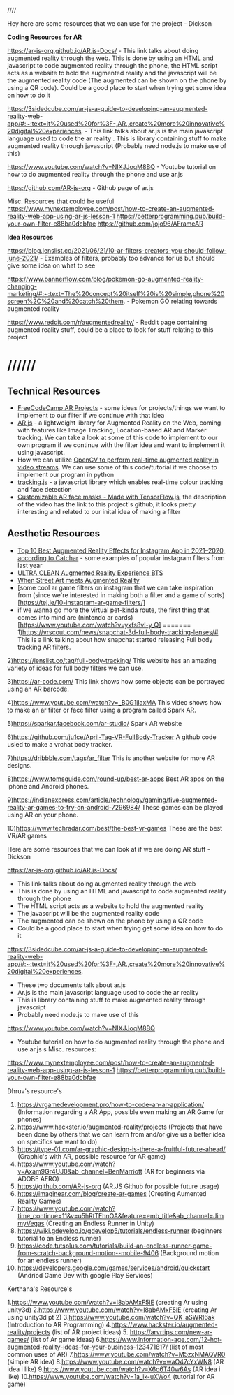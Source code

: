 
////

Hey here are some resources that we can use for the project - Dickson 

**Coding Resources for AR** 

https://ar-js-org.github.io/AR.js-Docs/ - This link talks about doing augmented reality through the web. This is done by using an HTML and javascript to code augmented reality through the phone, the HTML script acts as a website to hold the augmented reality and the javascript will be the augmented reality code (The augmented can be shown on the phone by using a QR code). Could be a good place to start when trying get some idea on how to do it

https://3sidedcube.com/ar-js-a-guide-to-developing-an-augmented-reality-web-app/#:~:text=it%20used%20for%3F-,AR.,create%20more%20innovative%20digital%20experiences. - This link talks about ar.js is the main javascript language used to code the ar reality . This is library containing stuff to make augmented reality through javascript (Probably need node.js to make use of this)

https://www.youtube.com/watch?v=NIXJJoqM8BQ - Youtube tutorial on how to do augmented reality through the phone and use ar.js

https://github.com/AR-js-org - Github page of ar.js

Misc. Resources that could be useful
https://www.mynextemployee.com/post/how-to-create-an-augmented-reality-web-app-using-ar-js-lesson-1
https://betterprogramming.pub/build-your-own-filter-e88ba0dcbfae
https://github.com/jojo96/AFrameAR

**Idea Resources**

https://blog.lenslist.co/2021/06/21/10-ar-filters-creators-you-should-follow-june-2021/ - Examples of filters, probably too advance for us but should give some idea on what to see

https://www.bannerflow.com/blog/pokemon-go-augmented-reality-changing-marketing/#:~:text=The%20concept%20itself%20is%20simple,phone%20screen%2C%20and%20catch%20them. - Pokemon GO relating towards augmented reality

https://www.reddit.com/r/augmentedreality/ - Reddit page containing augmented reality stuff, could be a place to look for stuff relating to this project 

//////
=======

## Technical Resources
- [FreeCodeCamp AR Projects](https://www.freecodecamp.org/news/tag/augmented-reality/) - some ideas for projects/things we want to implement to our filter if we continue with that idea
- [AR.js](https://github.com/AR-js-org/AR.js) - a lightweight library for Augmented Reality on the Web, coming with features like Image Tracking, Location-based AR and Marker tracking. We can take a look at some of this code to implement to our own program if we continue with the filter idea and want to implement it using javascript.
- How we can utilize [OpenCV  to perform real-time augmented reality in video streams](https://www.pyimagesearch.com/2021/01/11/opencv-video-augmented-reality/). We can use some of this code/tutorial if we choose to implement our program in python
- [tracking.js](https://github.com/eduardolundgren/tracking.js/) - a javascript library which enables real-time colour tracking and face detection
- [Customizable AR face masks - Made with TensorFlow.js](https://www.youtube.com/watch?v=TpiGFaHC_5U), the description of the video has the link to this project's github, it looks pretty interesting and related to our inital idea of making a filter

## Aesthetic Resources
- [Top 10 Best Augmented Reality Effects for Instagram App in 2021–2020, according to Catchar](https://medium.com/catchar/top-10-best-augmented-reality-effects-for-instagram-app-in-2020-according-to-catchar-89615f0b4d6f) - some examples of popular instagram filters from last year
- [ULTRA CLEAN Augmented Reality Experience BTS](https://www.behance.net/gallery/105069513/ULTRA-CLEAN-Augmented-Reality-Experience-BTS)
- [When Street Art meets Augmented Reality](https://haypopup.com/2015/09/03/when-street-art-meets-augmented-reality/)
- [some cool ar game filters on instagram that we can take inspiration from (since we're interested in making both a filter and a game of sorts)[https://tej.ie/10-instagram-ar-game-filters/]
- if we wanna go more the virtual pet-kinda route, the first thing that comes into mind are (nintendo ar cards)[https://www.youtube.com/watch?v=yxfs8vI-y_Q]
=======
1)https://vrscout.com/news/snapchat-3d-full-body-tracking-lenses/# 
 This is a link talking about how snapchat started releasing Full body tracking AR filters.

2)https://lenslist.co/tag/full-body-tracking/
 This website has an amazing variety of ideas for full body filters we can use.

3)https://ar-code.com/
 This link shows how some objects can be portrayed using an AR barcode.

4)https://www.youtube.com/watch?v=_B0G1jIaxMA
 This video shows how to make an ar filter or face filter using a program called Spark AR.

5)https://sparkar.facebook.com/ar-studio/
 Spark AR website

6)https://github.com/ju1ce/April-Tag-VR-FullBody-Tracker
 A github code usied to make a vrchat body tracker.

7)https://dribbble.com/tags/ar_filter
 This is another website for more AR designs.

8)https://www.tomsguide.com/round-up/best-ar-apps
 Best AR apps on the iphone and Android phones.

9)https://indianexpress.com/article/technology/gaming/five-augmented-reality-ar-games-to-try-on-android-7296984/
 These games can be played using AR on your phone.

10)https://www.techradar.com/best/the-best-vr-games
These are the best VR/AR games 

Here are some resources that we can look at if we are doing AR stuff - Dickson

https://ar-js-org.github.io/AR.js-Docs/
- This link talks about doing augmented reality through the web
- This is done by using an HTML and javascript to code augmented reality through the phone
- The HTML script acts as a website to hold the augmented reality
- The javascript will be the augmented reality code
- The augmented can be shown on the phone by using a QR code
- Could be a good place to start when trying get some idea on how to do it

https://3sidedcube.com/ar-js-a-guide-to-developing-an-augmented-reality-web-app/#:~:text=it%20used%20for%3F-,AR.,create%20more%20innovative%20digital%20experiences.
- These two documents talk about ar.js
- Ar.js is the main javascript language used to code the ar reality 
- This is library containing stuff to make augmented reality through javascript
- Probably need node.js to make use of this 

https://www.youtube.com/watch?v=NIXJJoqM8BQ
- Youtube tutorial on how to do augmented reality through the phone and use ar.js
s
Misc. resources:

https://www.mynextemployee.com/post/how-to-create-an-augmented-reality-web-app-using-ar-js-lesson-1
https://betterprogramming.pub/build-your-own-filter-e88ba0dcbfae

Dhruv's resource's

1. https://vrgamedevelopment.pro/how-to-code-an-ar-application/ (Information regarding a AR App, possible even making an AR Game for phones)
2. https://www.hackster.io/augmented-reality/projects (Projects that have been done by others that we can learn from and/or give us a better idea on specifics we want to do)
3. https://type-01.com/ar-graphic-design-is-there-a-fruitful-future-ahead/ (Graphic's with AR, possible resource for AR game)
4. https://www.youtube.com/watch?v=Axam9Gr4UJ0&ab_channel=BenMarriott  (AR for beginners via ADOBE AERO)
5. https://github.com/AR-js-org (AR.JS Github for possible future usage)
6. https://imaginear.com/blog/create-ar-games (Creating Aumented Reality Games)
7. https://www.youtube.com/watch?time_continue=11&v=u5hRtTEhnOA&feature=emb_title&ab_channel=JimmyVegas (Creating an Endless Runner in Unity)
8. https://wiki.gdevelop.io/gdevelop5/tutorials/endless-runner (beginners tutorial to an Endless runner)
9. https://code.tutsplus.com/tutorials/build-an-endless-runner-game-from-scratch-background-motion--mobile-9406 (Background motion for an endless runner)
10. https://developers.google.com/games/services/android/quickstart (Andriod Game Dev with google Play Services)


Kerthana's Resource's

1.https://www.youtube.com/watch?v=l8abAMxF5iE (creating Ar using unity3d)
2.https://www.youtube.com/watch?v=l8abAMxF5iE (creating Ar using unity3d pt 2)
3.https://www.youtube.com/watch?v=QK_aSWRI6ak (Introduction to AR Programming)
4.https://www.hackster.io/augmented-reality/projects (list of AR project ideas)
5. https://arvrtips.com/new-ar-games/ (list of Ar game ideas)
6.https://www.information-age.com/12-hot-augmented-reality-ideas-for-your-business-123471817/ (list of most common uses of AR)
7.https://www.youtube.com/watch?v=M5zxNMAQVR0 (simple AR idea)
8.https://www.youtube.com/watch?v=waO47cYxWN8 (AR idea i like)
9.https://www.youtube.com/watch?v=X6o6T40w6As (AR idea i like)
10.https://www.youtube.com/watch?v=1a_ik-uXWo4 (tutorial for AR game)


